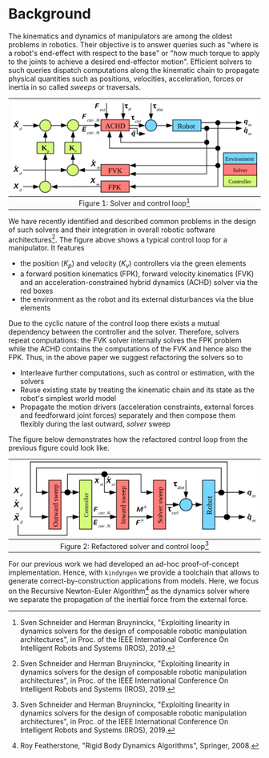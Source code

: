 # Background

The kinematics and dynamics of manipulators are among the oldest problems in robotics. Their objective is to answer queries such as "where is a robot's end-effect with respect to the base" or "how much torque to apply to the joints to achieve a desired end-effector motion". Efficient solvers to such queries dispatch computations along the kinematic chain to propagate physical quantities such as positions, velocities, acceleration, forces or inertia in so called _sweeps_ or traversals.

|     ![Control loop](fig/control_loop_hd.svg)      |
|:-------------------------------------------------:|
| Figure 1: Solver and control loop[^Schneider2019] |

We have recently identified and described common problems in the design of such solvers and their integration in overall robotic software architectures[^Schneider2019]. The figure above shows a typical control loop for a manipulator. It features

* the position ($K_p$) and velocity ($K_v$) controllers via the green elements
* a forward position kinematics (FPK), forward velocity kinematics (FVK) and an acceleration-constrained hybrid dynamics (ACHD) solver via the red boxes
* the environment as the robot and its external disturbances via the blue elements

Due to the cyclic nature of the control loop there exists a mutual dependency between the controller and the solver. Therefore, solvers repeat computations: the FVK solver internally solves the FPK problem while the ACHD contains the computations of the FVK and hence also the FPK. Thus, in the above paper we suggest refactoring the solvers so to

* Interleave further computations, such as control or estimation, with the solvers
* Reuse existing state by treating the kinematic chain and its state as the robot's simplest world model
* Propagate the motion drivers (acceleration constraints, external forces and feedforward joint forces) separately and then compose them flexibly during the last outward, _solver_ sweep

The figure below demonstrates how the refactored control loop from the previous figure could look like.

|       ![Control loop](fig/control_loop_refactor.svg)         |
|:------------------------------------------------------------:|
| Figure 2: Refactored solver and control loop[^Schneider2019] |


For our previous work we had developed an ad-hoc proof-of-concept implementation. Hence, with `kindyngen` we provide a toolchain that allows to generate correct-by-construction applications from models. Here, we focus on the Recursive Newton-Euler Algorithm[^Featherstone2008] as the dynamics solver where we separate the propagation of the inertial force from the external force.


[^Schneider2019]: Sven Schneider and Herman Bruyninckx, "Exploiting linearity in dynamics solvers for the design of composable robotic manipulation architectures", in Proc. of the IEEE International Conference On Intelligent Robots and Systems (IROS), 2019.

[^Featherstone2008]: Roy Featherstone, "Rigid Body Dynamics Algorithms", Springer, 2008.
